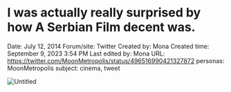 # I was actually really surprised by how A Serbian Film decent was.

Date: July 12, 2014
Forum/site: Twitter
Created by: Mona
Created time: September 9, 2023 3:54 PM
Last edited by: Mona
URL: https://twitter.com/MoonMetropolis/status/496516990421327872
personas: MoonMetropolis
subject: cinema, tweet

![Untitled](../../../Joshua%E2%80%99s%20personas%20&%20victimes%2047f302c3ee7140169d02d7ecbb1b2b4c/Rushes%20Personas%2026f0f60550004a05bb97f11a02504bf4/Tweets%20&%20Comments%20MoonMetropolis%207f2e3543d9144639b069d2928a3ce1c7/Untitled%203.png)